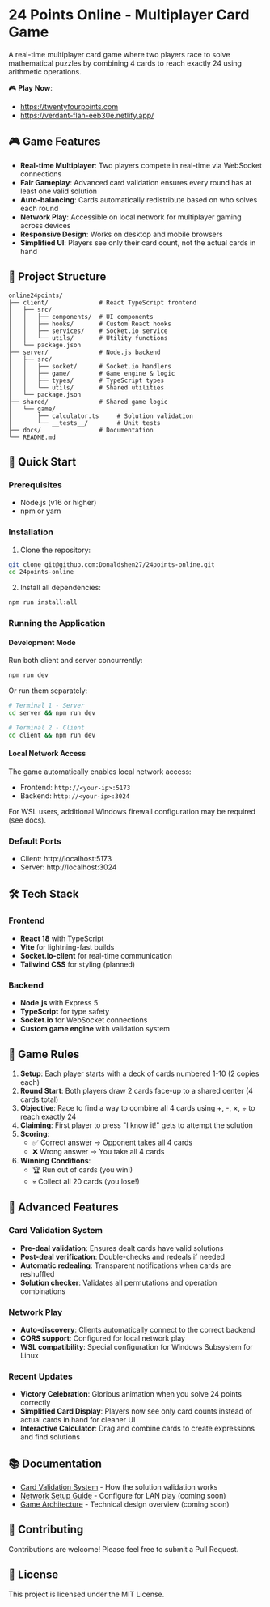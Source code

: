 # 24 Points Online - Multiplayer Card Game

A real-time multiplayer card game where two players race to solve mathematical puzzles by combining 4 cards to reach exactly 24 using arithmetic operations.

🎮 **Play Now**: 
- https://twentyfourpoints.com
- https://verdant-flan-eeb30e.netlify.app/

## 🎮 Game Features

- **Real-time Multiplayer**: Two players compete in real-time via WebSocket connections
- **Fair Gameplay**: Advanced card validation ensures every round has at least one valid solution
- **Auto-balancing**: Cards automatically redistribute based on who solves each round
- **Network Play**: Accessible on local network for multiplayer gaming across devices
- **Responsive Design**: Works on desktop and mobile browsers
- **Simplified UI**: Players see only their card count, not the actual cards in hand

## 📁 Project Structure

```
online24points/
├── client/              # React TypeScript frontend
│   ├── src/
│   │   ├── components/  # UI components
│   │   ├── hooks/       # Custom React hooks
│   │   ├── services/    # Socket.io service
│   │   └── utils/       # Utility functions
│   └── package.json
├── server/              # Node.js backend
│   ├── src/
│   │   ├── socket/      # Socket.io handlers
│   │   ├── game/        # Game engine & logic
│   │   ├── types/       # TypeScript types
│   │   └── utils/       # Shared utilities
│   └── package.json
├── shared/              # Shared game logic
│   └── game/
│       ├── calculator.ts     # Solution validation
│       └── __tests__/        # Unit tests
├── docs/                # Documentation
└── README.md
```

## 🚀 Quick Start

### Prerequisites
- Node.js (v16 or higher)
- npm or yarn

### Installation

1. Clone the repository:
```bash
git clone git@github.com:Donaldshen27/24points-online.git
cd 24points-online
```

2. Install all dependencies:
```bash
npm run install:all
```

### Running the Application

#### Development Mode
Run both client and server concurrently:
```bash
npm run dev
```

Or run them separately:
```bash
# Terminal 1 - Server
cd server && npm run dev

# Terminal 2 - Client  
cd client && npm run dev
```

#### Local Network Access
The game automatically enables local network access:
- Frontend: `http://<your-ip>:5173`
- Backend: `http://<your-ip>:3024`

For WSL users, additional Windows firewall configuration may be required (see docs).

### Default Ports
- Client: http://localhost:5173
- Server: http://localhost:3024

## 🛠️ Tech Stack

### Frontend
- **React 18** with TypeScript
- **Vite** for lightning-fast builds
- **Socket.io-client** for real-time communication
- **Tailwind CSS** for styling (planned)

### Backend
- **Node.js** with Express 5
- **TypeScript** for type safety
- **Socket.io** for WebSocket connections
- **Custom game engine** with validation system

## 🎯 Game Rules

1. **Setup**: Each player starts with a deck of cards numbered 1-10 (2 copies each)
2. **Round Start**: Both players draw 2 cards face-up to a shared center (4 cards total)
3. **Objective**: Race to find a way to combine all 4 cards using +, -, ×, ÷ to reach exactly 24
4. **Claiming**: First player to press "I know it!" gets to attempt the solution
5. **Scoring**:
   - ✅ Correct answer → Opponent takes all 4 cards
   - ❌ Wrong answer → You take all 4 cards
6. **Winning Conditions**:
   - 🏆 Run out of cards (you win!)
   - 💀 Collect all 20 cards (you lose!)

## 🔧 Advanced Features

### Card Validation System
- **Pre-deal validation**: Ensures dealt cards have valid solutions
- **Post-deal verification**: Double-checks and redeals if needed
- **Automatic redealing**: Transparent notifications when cards are reshuffled
- **Solution checker**: Validates all permutations and operation combinations

### Network Play
- **Auto-discovery**: Clients automatically connect to the correct backend
- **CORS support**: Configured for local network play
- **WSL compatibility**: Special configuration for Windows Subsystem for Linux

### Recent Updates
- **Victory Celebration**: Glorious animation when you solve 24 points correctly
- **Simplified Card Display**: Players now see only card counts instead of actual cards in hand for cleaner UI
- **Interactive Calculator**: Drag and combine cards to create expressions and find solutions

## 📚 Documentation

- [Card Validation System](docs/card-validation-system.md) - How the solution validation works
- [Network Setup Guide](docs/network-setup.md) - Configure for LAN play (coming soon)
- [Game Architecture](docs/architecture.md) - Technical design overview (coming soon)

## 🤝 Contributing

Contributions are welcome! Please feel free to submit a Pull Request.

## 📄 License

This project is licensed under the MIT License.